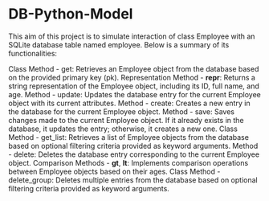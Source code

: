 # DB-Python-Model
This aim of this project is to simulate interaction of class Employee with an SQLite database table named employee. Below is a summary of its functionalities:

Class Method - get: Retrieves an Employee object from the database based on the provided primary key (pk).
Representation Method - __repr__: Returns a string representation of the Employee object, including its ID, full name, and age.
Method - update: Updates the database entry for the current Employee object with its current attributes.
Method - create: Creates a new entry in the database for the current Employee object.
Method - save: Saves changes made to the current Employee object. If it already exists in the database, it updates the entry; otherwise, it creates a new one.
Class Method - get_list: Retrieves a list of Employee objects from the database based on optional filtering criteria provided as keyword arguments.
Method - delete: Deletes the database entry corresponding to the current Employee object.
Comparison Methods - __gt__, __lt__: Implements comparison operations between Employee objects based on their ages.
Class Method - delete_group: Deletes multiple entries from the database based on optional filtering criteria provided as keyword arguments.
